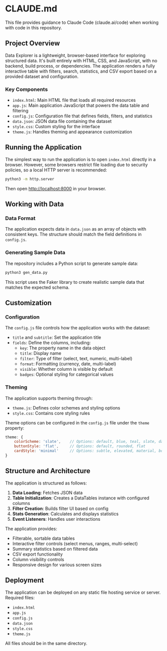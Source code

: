 # CLAUDE.md

This file provides guidance to Claude Code (claude.ai/code) when working with code in this repository.

## Project Overview

Data Explorer is a lightweight, browser-based interface for exploring structured data. It's built entirely with HTML, CSS, and JavaScript, with no backend, build process, or dependencies. The application renders a fully interactive table with filters, search, statistics, and CSV export based on a provided dataset and configuration.

### Key Components

- `index.html`: Main HTML file that loads all required resources
- `app.js`: Main application JavaScript that powers the data table and filtering
- `config.js`: Configuration file that defines fields, filters, and statistics
- `data.json`: JSON data file containing the dataset
- `style.css`: Custom styling for the interface
- `theme.js`: Handles theming and appearance customization

## Running the Application

The simplest way to run the application is to open `index.html` directly in a browser. However, some browsers restrict file loading due to security policies, so a local HTTP server is recommended:

```bash
python3 -m http.server
```

Then open [http://localhost:8000](http://localhost:8000) in your browser.

## Working with Data

### Data Format

The application expects data in `data.json` as an array of objects with consistent keys. The structure should match the field definitions in `config.js`.

### Generating Sample Data

The repository includes a Python script to generate sample data:

```bash
python3 gen_data.py
```

This script uses the Faker library to create realistic sample data that matches the expected schema.

## Customization

### Configuration

The `config.js` file controls how the application works with the dataset:

- `title` and `subtitle`: Set the application title
- `fields`: Define the columns, including:
  - `key`: The property name in the data object
  - `title`: Display name
  - `filter`: Type of filter (select, text, numeric, multi-label)
  - `format`: Formatting (currency, date, multi-label)
  - `visible`: Whether column is visible by default
  - `badges`: Optional styling for categorical values

### Theming

The application supports theming through:

- `theme.js`: Defines color schemes and styling options
- `style.css`: Contains core styling rules

Theme options can be configured in the `config.js` file under the `theme` property:
```javascript
theme: {
    colorScheme: 'slate',    // Options: default, blue, teal, slate, darkblue, forest
    buttonStyle: 'flat',     // Options: default, rounded, flat
    cardStyle: 'minimal'     // Options: subtle, elevated, material, bordered, minimal, glass
}
```

## Structure and Architecture

The application is structured as follows:

1. **Data Loading**: Fetches JSON data
2. **Table Initialization**: Creates a DataTables instance with configured columns
3. **Filter Creation**: Builds filter UI based on config
4. **Stats Generation**: Calculates and displays statistics
5. **Event Listeners**: Handles user interactions

The application provides:
- Filterable, sortable data tables
- Interactive filter controls (select menus, ranges, multi-select)
- Summary statistics based on filtered data
- CSV export functionality
- Column visibility controls
- Responsive design for various screen sizes

## Deployment

The application can be deployed on any static file hosting service or server. Required files:

- `index.html`
- `app.js`
- `config.js`
- `data.json`
- `style.css`
- `theme.js`

All files should be in the same directory.